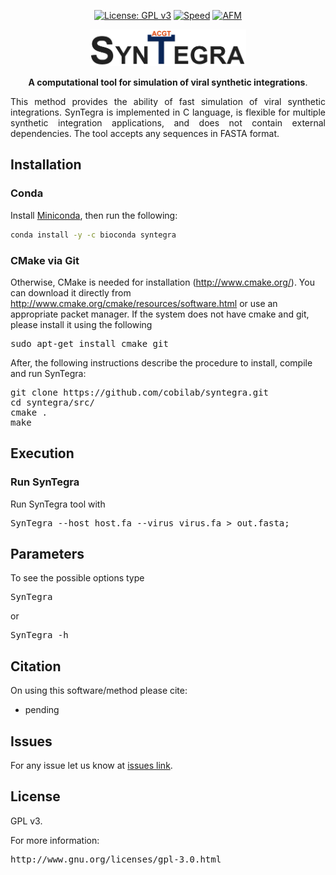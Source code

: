 <div align="center">

[![License: GPL v3](https://img.shields.io/badge/License-GPL%20v3-blue.svg)](LICENSE)
[![Speed](https://img.shields.io/static/v1.svg?label=Testing&message=High-speed%20&color=green)](#)
[![AFM](https://img.shields.io/static/v1.svg?label=Method&message=alignment-free&color=yellow)](#)

</div>

<p align="center"><img src="imgs/logo_black.png" alt="SynTegra" width="250" border="0" /></p>
<p align="center">
<b>A computational tool for simulation of viral synthetic integrations</b>. 
</p>

<p align="justify">
This method provides the ability of fast simulation of viral synthetic integrations. SynTegra is implemented in C language, is flexible for multiple synthetic integration applications, and does not contain external dependencies. The tool accepts any sequences in FASTA format.
</p>

## Installation

### Conda
Install [Miniconda](https://docs.conda.io/en/latest/miniconda.html), then run the following:
```bash
conda install -y -c bioconda syntegra
```

### CMake via Git

Otherwise, CMake is needed for installation (http://www.cmake.org/). You can download it directly from http://www.cmake.org/cmake/resources/software.html or use an appropriate packet manager. If the system does not have cmake and git, please install it using the following

<pre>
sudo apt-get install cmake git
</pre>

After, the following instructions describe the procedure to install, compile and run SynTegra:
<pre>
git clone https://github.com/cobilab/syntegra.git
cd syntegra/src/
cmake .
make
</pre>

## Execution

### Run SynTegra

Run SynTegra tool with
<pre>
SynTegra --host host.fa --virus virus.fa > out.fasta;
</pre>

## Parameters

To see the possible options type
<pre>
SynTegra
</pre>
or
<pre>
SynTegra -h
</pre>

## Citation ##

On using this software/method please cite:

* pending

## Issues ##

For any issue let us know at [issues link](https://github.com/cobilab/syntegra/issues).

## License ##

GPL v3.

For more information:
<pre>http://www.gnu.org/licenses/gpl-3.0.html</pre>

